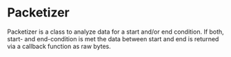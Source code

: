Packetizer
==========

Packetizer is a class to analyze data for a start and/or end condition. If both, start- and end-condition is met the data between start and end is returned via a callback function as raw bytes.
